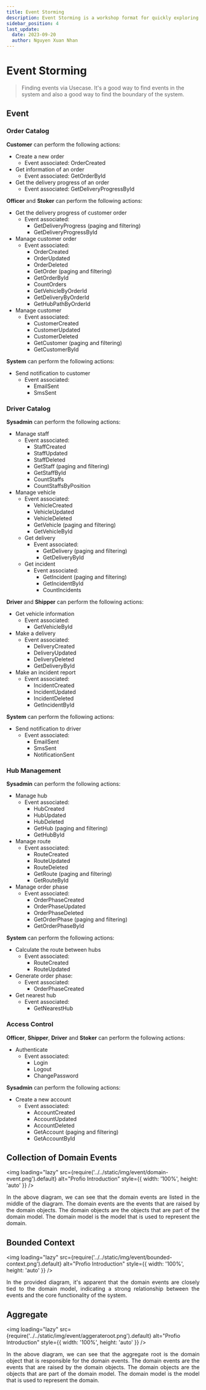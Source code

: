 ```yaml
---
title: Event Storming
description: Event Storming is a workshop format for quickly exploring complex business domains.
sidebar_position: 4
last_update:
  date: 2023-09-20
  author: Nguyen Xuan Nhan
---
```


# Event Storming

<p align="justify">

> Finding events via Usecase. It's a good way to find events in the system and also a good way to find the boundary of the system.

</p>

## Event

### Order Catalog

**Customer** can perform the following actions:

- Create a new order
  - Event associated: OrderCreated
- Get information of an order
  - Event associated: GetOrderById
- Get the delivery progress of an order
  - Event associated: GetDeliveryProgressById

**Officer** and **Stoker** can perform the following actions:

- Get the delivery progress of customer order
  - Event associated:
    - GetDeliveryProgress (paging and filtering)
    - GetDeliveryProgressById
- Manage customer order
  - Event associated:
    - OrderCreated
    - OrderUpdated
    - OrderDeleted
    - GetOrder (paging and filtering)
    - GetOrderById
    - CountOrders
    - GetVehicleByOrderId
    - GetDeliveryByOrderId
    - GetHubPathByOrderId
- Manage customer
  - Event associated:
    - CustomerCreated
    - CustomerUpdated
    - CustomerDeleted
    - GetCustomer (paging and filtering)
    - GetCustomerById

**System** can perform the following actions:

- Send notification to customer
  - Event associated:
    - EmailSent
    - SmsSent

### Driver Catalog

**Sysadmin** can perform the following actions:

- Manage staff
  - Event associated:
    - StaffCreated
    - StaffUpdated
    - StaffDeleted
    - GetStaff (paging and filtering)
    - GetStaffById
    - CountStaffs
    - CountStaffsByPosition
- Manage vehicle
  - Event associated:
    - VehicleCreated
    - VehicleUpdated
    - VehicleDeleted
    - GetVehicle (paging and filtering)
    - GetVehicleById
  - Get delivery
    - Event associated:
      - GetDelivery (paging and filtering)
      - GetDeliveryById
  - Get incident
    - Event associated:
      - GetIncident (paging and filtering)
      - GetIncidentById
      - CountIncidents

**Driver** and **Shipper** can perform the following actions:

- Get vehicle information
  - Event associated:
    - GetVehicleById
- Make a delivery
  - Event associated:
    - DeliveryCreated
    - DeliveryUpdated
    - DeliveryDeleted
    - GetDeliveryById
- Make an incident report
  - Event associated:
    - IncidentCreated
    - IncidentUpdated
    - IncidentDeleted
    - GetIncidentById

**System** can perform the following actions:

- Send notification to driver
  - Event associated:
    - EmailSent
    - SmsSent
    - NotificationSent

### Hub Management

**Sysadmin** can perform the following actions:

- Manage hub
  - Event associated:
    - HubCreated
    - HubUpdated
    - HubDeleted
    - GetHub (paging and filtering)
    - GetHubById
- Manage route
  - Event associated:
    - RouteCreated
    - RouteUpdated
    - RouteDeleted
    - GetRoute (paging and filtering)
    - GetRouteById
- Manage order phase
  - Event associated:
    - OrderPhaseCreated
    - OrderPhaseUpdated
    - OrderPhaseDeleted
    - GetOrderPhase (paging and filtering)
    - GetOrderPhaseById

**System** can perform the following actions:

- Calculate the route between hubs
  - Event associated:
    - RouteCreated
    - RouteUpdated
- Generate order phase:
  - Event associated:
    - OrderPhaseCreated
- Get nearest hub
  - Event associated:
    - GetNearestHub

### Access Control

**Officer**, **Shipper**, **Driver** and **Stoker** can perform the following actions:

- Authenticate
  - Event associated:
    - Login
    - Logout
    - ChangePassword

**Sysadmin** can perform the following actions:

- Create a new account
  - Event associated:
    - AccountCreated
    - AccountUpdated
    - AccountDeleted
    - GetAccount (paging and filtering)
    - GetAccountById

## Collection of Domain Events

<img
loading="lazy"
src={require('../../static/img/event/domain-event.png').default}
alt="Profio Introduction"
style={{ width: '100%', height: 'auto' }}
/>

<p align="justify">
	In the above diagram, we can see that the domain events are listed in the middle of the diagram. The domain events are the events that are raised by the domain objects. The domain objects are the objects that are part of the domain model. The domain model is the model that is used to represent the domain.
</p>

## Bounded Context

<img
loading="lazy"
src={require('../../static/img/event/bounded-context.png').default}
alt="Profio Introduction"
style={{ width: '100%', height: 'auto' }}
/>

<p align="justify">
	In the provided diagram, it's apparent that the domain events are closely tied to the domain model, indicating a strong relationship between the events and the core functionality of the system.
</p>

## Aggregate

<img
loading="lazy"
src={require('../../static/img/event/aggerateroot.png').default}
alt="Profio Introduction"
style={{ width: '100%', height: 'auto' }}
/>

<p align="justify">
	In the above diagram, we can see that the aggregate root is the domain object that is responsible for the domain events. The domain events are the events that are raised by the domain objects. The domain objects are the objects that are part of the domain model. The domain model is the model that is used to represent the domain.
</p>

